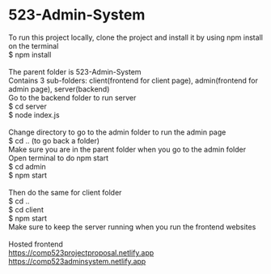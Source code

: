 # 523-Admin-System
To run this project locally, clone the project and install it by using npm install on the terminal\
$ npm install\
\
The parent folder is 523-Admin-System\
Contains 3 sub-folders: client(frontend for client page), admin(frontend for admin page), server(backend)\
Go to the backend folder to run server\
$ cd server\
$ node index.js\
\
Change directory to go to the admin folder to run the admin page\
$ cd .. (to go back a folder)\
Make sure you are in the parent folder when you go to the admin folder\
Open terminal to do npm start\
$ cd admin\
$ npm start\
\
Then do the same for client folder\
$ cd ..\
$ cd client\
$ npm start\
Make sure to keep the server running when you run the frontend websites\
\
Hosted frontend\
https://comp523projectproposal.netlify.app \
https://comp523adminsystem.netlify.app

